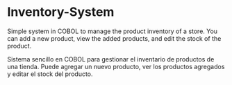 # Inventory-System
Simple system in COBOL to manage the product inventory of a store. You can add a new product, view the added products, and edit the stock of the product.

Sistema sencillo en COBOL para gestionar el inventario de productos de una tienda. Puede agregar un nuevo producto, ver los productos agregados y editar el stock del producto.